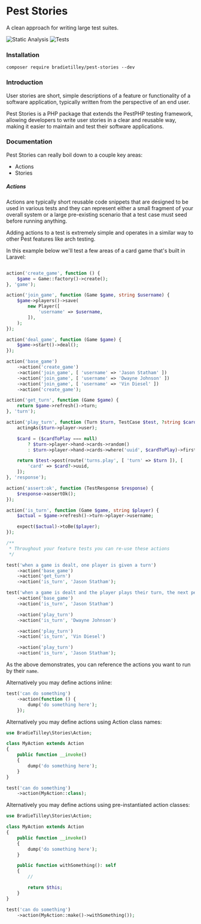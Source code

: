 # Pest Stories

A clean approach for writing large test suites.

![Static Analysis](https://github.com/bradietilley/pest-stories/actions/workflows/static.yml/badge.svg)
![Tests](https://github.com/bradietilley/pest-stories/actions/workflows/tests.yml/badge.svg)

### Installation

```
composer require bradietilley/pest-stories --dev
```

### Introduction

User stories are short, simple descriptions of a feature or functionality of a software application, typically written from the perspective of an end user.

Pest Stories is a PHP package that extends the PestPHP testing framework, allowing developers to write user stories in a clear and reusable way, making it easier to maintain and test their software applications.

### Documentation

Pest Stories can really boil down to a couple key areas:

- Actions
- Stories

##### Actions

Actions are typically short reusable code snippets that are designed to be used in various tests and they can represent either a small fragment of your overall system or a large pre-existing scenario that a test case must seed before running anything.

Adding actions to a test is extremely simple and operates in a similar way to other Pest features like arch testing.

In this example below we'll test a few areas of a card game that's built in Laravel:

```php

action('create_game', function () {
    $game = Game::factory()->create();
}, 'game');

action('join_game', function (Game $game, string $username) {
    $game->players()->save(
        new Player([
            'username' => $username,
        ]),
    );
});

action('deal_game', function (Game $game) {
    $game->start()->deal();
});

action('base_game')
    ->action('create_game')
    ->action('join_game', [ 'username' => 'Jason Statham' ])
    ->action('join_game', [ 'username' => 'Dwayne Johnson' ])
    ->action('join_game', [ 'username' => 'Vin Diesel' ])
    ->action('create_game');

action('get_turn', function (Game $game) {
    return $game->refresh()->turn;
}, 'turn');

action('play_turn', function (Turn $turn, TestCase $test, ?string $cardToPlay = null) {
    actingAs($turn->player->user);

    $card = ($cardToPlay === null)
        ? $turn->player->hand->cards->random()
        : $turn->player->hand->cards->where('uuid', $cardToPlay)->first();

    return $test->post(route('turns.play', [ 'turn' => $turn ]), [
        'card' => $card?->uuid,
    ]);
}, 'response');

action('assert:ok', function (TestResponse $response) {
    $response->assertOk();
});

action('is_turn', function (Game $game, string $player) {
    $actual = $game->refresh()->turn->player->username;

    expect($actual)->toBe($player);
});

/**
 * Throughout your feature tests you can re-use these actions
 */

test('when a game is dealt, one player is given a turn')
    ->action('base_game')
    ->action('get_turn')
    ->action('is_turn', 'Jason Statham');

test('when a game is dealt and the player plays their turn, the next person is given a turn')
    ->action('base_game')
    ->action('is_turn', 'Jason Statham')

    ->action('play_turn')
    ->action('is_turn', 'Dwayne Johnson')

    ->action('play_turn')
    ->action('is_turn', 'Vin Diesel')

    ->action('play_turn')
    ->action('is_turn', 'Jason Statham');
```

As the above demonstrates, you can reference the actions you want to run by their `name`. 

Alternatively you may define actions inline:

```php
test('can do something')
    ->action(function () {
        dump('do something here');
    });
```

Alternatively you may define actions using Action class names:

```php
use BradieTilley\Stories\Action;

class MyAction extends Action
{
    public function __invoke()
    {
        dump('do something here');
    }
}

test('can do something')
    ->action(MyAction::class);
```

Alternatively you may define actions using pre-instantiated action classes:

```php
use BradieTilley\Stories\Action;

class MyAction extends Action
{
    public function __invoke()
    {
        dump('do something here');
    }

    public function withSomething(): self
    {
        //

        return $this;
    }
}

test('can do something')
    ->action(MyAction::make()->withSomething());
```


